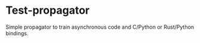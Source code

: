 # Test-propagator

Simple propagator to train asynchronous code and C/Python or Rust/Python bindings.

